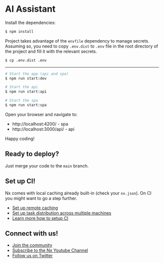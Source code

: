 # AI Assistant

Install the dependencies:
```bash
$ npm install
```

Project takes advantage of the `envfile` dependency to manage secrets. Assuming so, you need to copy `.env.dist` to `.env` file in the root directory of the project and fill it with the relevant secrets.

```bash
$ cp .env.dist .env
```

---

```bash
# Start the app (api and spa)
$ npm run start:dev

# Start the api
$ npm run start:api

# Start the spa
$ npm run start:spa
```

Open your browser and navigate to:
  * http://localhost:4200/ - spa
  * http://localhost:3000/api/ - api

Happy coding!


## Ready to deploy?

Just merge your code to the `main` branch.

## Set up CI!

Nx comes with local caching already built-in (check your `nx.json`). On CI you might want to go a step further.

- [Set up remote caching](https://nx.dev/core-features/share-your-cache)
- [Set up task distribution across multiple machines](https://nx.dev/nx-cloud/features/distribute-task-execution)
- [Learn more how to setup CI](https://nx.dev/recipes/ci)

## Connect with us!

- [Join the community](https://nx.dev/community)
- [Subscribe to the Nx Youtube Channel](https://www.youtube.com/@nxdevtools)
- [Follow us on Twitter](https://twitter.com/nxdevtools)

